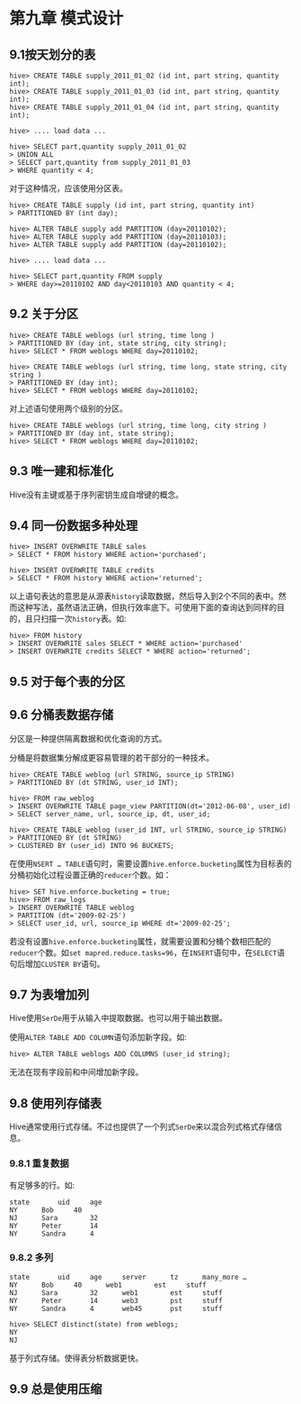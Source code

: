 # 第九章 模式设计

## 9.1按天划分的表

```
hive> CREATE TABLE supply_2011_01_02 (id int, part string, quantity int);
hive> CREATE TABLE supply_2011_01_03 (id int, part string, quantity int);
hive> CREATE TABLE supply_2011_01_04 (id int, part string, quantity int);

hive> .... load data ...

hive> SELECT part,quantity supply_2011_01_02
> UNION ALL
> SELECT part,quantity from supply_2011_01_03
> WHERE quantity < 4;
```

对于这种情况，应该使用分区表。

```
hive> CREATE TABLE supply (id int, part string, quantity int)
> PARTITIONED BY (int day);

hive> ALTER TABLE supply add PARTITION (day=20110102);
hive> ALTER TABLE supply add PARTITION (day=20110103);
hive> ALTER TABLE supply add PARTITION (day=20110102);

hive> .... load data ...

hive> SELECT part,quantity FROM supply
> WHERE day>=20110102 AND day<20110103 AND quantity < 4;
```


## 9.2 关于分区

```
hive> CREATE TABLE weblogs (url string, time long )
> PARTITIONED BY (day int, state string, city string);
hive> SELECT * FROM weblogs WHERE day=20110102;
```

```
hive> CREATE TABLE weblogs (url string, time long, state string, city string )
> PARTITIONED BY (day int);
hive> SELECT * FROM weblogs WHERE day=20110102;
```

对上述语句使用两个级别的分区。

```
hive> CREATE TABLE weblogs (url string, time long, city string )
> PARTITIONED BY (day int, state string);
hive> SELECT * FROM weblogs WHERE day=20110102;
```


## 9.3 唯一建和标准化

Hive没有主键或基于序列密钥生成自增键的概念。


## 9.4 同一份数据多种处理

```
hive> INSERT OVERWRITE TABLE sales
> SELECT * FROM history WHERE action='purchased';

hive> INSERT OVERWRITE TABLE credits
> SELECT * FROM history WHERE action='returned';
```

以上语句表达的意思是从源表```history```读取数据，然后导入到2个不同的表中。然而这种写法，虽然语法正确，但执行效率底下。可使用下面的查询达到同样的目的，且只扫描一次```history```表。如:

```
hive> FROM history
> INSERT OVERWRITE sales SELECT * WHERE action='purchased'
> INSERT OVERWRITE credits SELECT * WHERE action='returned';
```

## 9.5 对于每个表的分区


## 9.6 分桶表数据存储

分区是一种提供隔离数据和优化查询的方式。

分桶是将数据集分解成更容易管理的若干部分的一种技术。

```
hive> CREATE TABLE weblog (url STRING, source_ip STRING)
> PARTITIONED BY (dt STRING, user_id INT);
```

```
hive> FROM raw_weblog
> INSERT OVERWRITE TABLE page_view PARTITION(dt='2012-06-08', user_id)
> SELECT server_name, url, source_ip, dt, user_id;
```

```
hive> CREATE TABLE weblog (user_id INT, url STRING, source_ip STRING)
> PARTITIONED BY (dt STRING)
> CLUSTERED BY (user_id) INTO 96 BUCKETS;
```

在使用```NSERT … TABLE```语句时，需要设置```hive.enforce.bucketing```属性为目标表的分桶初始化过程设置正确的```reducer```个数。如：

```
hive> SET hive.enforce.bucketing = true;
hive> FROM raw_logs
> INSERT OVERWRITE TABLE weblog
> PARTITION (dt='2009-02-25')
> SELECT user_id, url, source_ip WHERE dt='2009-02-25';
```

若没有设置```hive.enforce.bucketing```属性，就需要设置和分桶个数相匹配的```reducer```个数。如```set mapred.reduce.tasks=96```，在```INSERT```语句中，在```SELECT```语句后增加```CLUSTER BY```语句。


## 9.7 为表增加列

Hive使用```SerDe```用于从输入中提取数据。也可以用于输出数据。

使用```ALTER TABLE ADD COLUMN```语句添加新字段。如:

```
hive> ALTER TABLE weblogs ADD COLUMNS (user_id string);
```
无法在现有字段前和中间增加新字段。

## 9.8 使用列存储表

Hive通常使用行式存储。不过也提供了一个列式```SerDe```来以混合列式格式存储信息。

### 9.8.1 重复数据

有足够多的行。如:

```
state		uid		age
NY		Bob		40
NJ		Sara		32
NY		Peter		14
NY		Sandra		4
```

### 9.8.2 多列

```
state		uid		age		server		tz		many_more …
NY		Bob		40		web1		est		stuff
NJ		Sara		32		web1		est		stuff
NY		Peter		14		web3		pst		stuff
NY		Sandra		4		web45		pst		stuff
```

```
hive> SELECT distinct(state) from weblogs;
NY
NJ
```
基于列式存储。使得表分析数据更快。


## 9.9 总是使用压缩




















